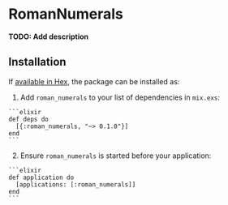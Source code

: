 # RomanNumerals

**TODO: Add description**

## Installation

If [available in Hex](https://hex.pm/docs/publish), the package can be installed as:

  1. Add `roman_numerals` to your list of dependencies in `mix.exs`:

    ```elixir
    def deps do
      [{:roman_numerals, "~> 0.1.0"}]
    end
    ```

  2. Ensure `roman_numerals` is started before your application:

    ```elixir
    def application do
      [applications: [:roman_numerals]]
    end
    ```

